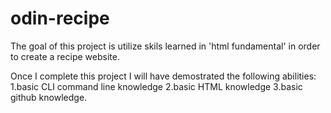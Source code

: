 # odin-recipe
The goal of this project is utilize skils learned in 'html fundamental' in 
order to create a recipe website.

Once I complete this project I will have demostrated the following abilities:
1.basic CLI command line knowledge
2.basic HTML knowledge
3.basic github knowledge.
